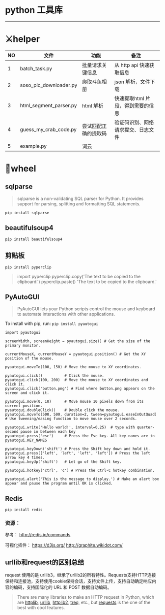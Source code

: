 # python 工具库

---

# ⚔helper

| NO  | 文件                     | 功能         | 备注                  |
| --- | ---------------------- | ---------- | ------------------- |
| 1   | batch_task.py          | 批量请求关键信息   | 从 http api 快速获取信息   |
| 2   | soso_pic_downloader.py | 爬取斗鱼相册     | json 解析，文件下载        |
| 3   | html_segment_parser.py | html 解析    | 快速提取html 片段，得到需要的信息 |
| 4   | guess_my_crab_code.py  | 尝试匹配正确的提取码 | 验证码识别、网络请求提交、日志文件   |
| 5   | example.py             | 词云         |                     |

# 🔨wheel

## sqlparse

> sqlparse is a non-validating SQL parser for Python. It provides support for parsing, splitting and formatting SQL statements.

`pip install sqlparse`

## beautifulsoup4

`pip install beautifulsoup4`

## 剪贴板

`pip install pyperclip`

> import pyperclip
> pyperclip.copy('The text to be copied to the clipboard.')
> pyperclip.paste()
> 'The text to be copied to the clipboard.'

## PyAutoGUI

> PyAutoGUI lets your Python scripts control the mouse and keyboard to automate interactions with other applications. 

To install with pip, run: `pip install pyautogui`

```shell
import pyautogui

screenWidth, screenHeight = pyautogui.size() # Get the size of the primary monitor.

currentMouseX, currentMouseY = pyautogui.position() # Get the XY position of the mouse.

pyautogui.moveTo(100, 150) # Move the mouse to XY coordinates.

pyautogui.click()          # Click the mouse.
pyautogui.click(100, 200)  # Move the mouse to XY coordinates and click it.
pyautogui.click('button.png') # Find where button.png appears on the screen and click it.

pyautogui.move(0, 10)      # Move mouse 10 pixels down from its current position.
pyautogui.doubleClick()    # Double click the mouse.
pyautogui.moveTo(500, 500, duration=2, tween=pyautogui.easeInOutQuad)  # Use tweening/easing function to move mouse over 2 seconds.

pyautogui.write('Hello world!', interval=0.25)  # type with quarter-second pause in between each key
pyautogui.press('esc')     # Press the Esc key. All key names are in pyautogui.KEY_NAMES

pyautogui.keyDown('shift') # Press the Shift key down and hold it.
pyautogui.press(['left', 'left', 'left', 'left']) # Press the left arrow key 4 times.
pyautogui.keyUp('shift')   # Let go of the Shift key.

pyautogui.hotkey('ctrl', 'c') # Press the Ctrl-C hotkey combination.

pyautogui.alert('This is the message to display.') # Make an alert box appear and pause the program until OK is clicked.
```

## Redis

`pip install redis`

### 资源：

参考：
http://redis.io/commands

可视化插件：
https://d3js.org/
http://graphite.wikidot.com/

## urllib和request的区别总结

request 使用的是 urllib3，继承了urllib2的所有特性。Requests支持HTTP连接保持和连接池，支持使用cookie保持会话，支持文件上传，支持自动确定响应内容的编码，支持国际化的 URL 和 POST 数据自动编码。

> There are many libraries to make an HTTP request in Python, which are [httplib](https://docs.python.org/2/library/httplib.html), [urllib](https://docs.python.org/2/library/urllib.html), [httplib2](https://github.com/httplib2/httplib2), [treq](https://github.com/twisted/treq), etc., but [requests](https://2.python-requests.org//en/master/) is the one of the best with cool features.
